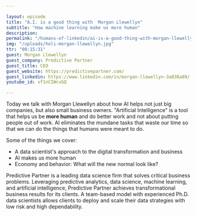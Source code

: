 ```yaml
---

layout: episode
title: "A.I. is a good thing with  Morgan Llewellyn"
subtitle: "How machine learning make us more human"
description: 
permalink: "/humans-of-linkedin/ai-is-a-good-thing-with-morgan-llewellyn/"
img: "/uploads/holi-morgan-llewellyn.jpg"
ttr: "00:15:31"
guest: Morgan Llewellyn
guest_company: Predictive Partner
guest_title: CEO
guest_website: https://predictivepartner.com/
guest_linkedin: https://www.linkedin.com/in/morgan-llewellyn-3a838a89/
youtube_id: vf1nCIWcvGQ

---
```


Today we talk with Morgan Llewellyn about how AI helps not just big companies, but also small business owners. "Artificial Intelligence" is a tool that helps us be **more human** and do better work and not about putting people out of work. AI eliminates the mundane tasks that waste our time so that we can do the things that humans were meant to do.

Some of the things we cover:

- A data scientist's approach to the digital transformation and business
- AI makes us more human
- Economy and behavior: What will the new normal look like?

Predictive Partner is a leading data science firm that solves critical business problems. Leveraging predictive analytics, data science, machine learning, and artificial intelligence, Predictive Partner achieves transformational business results for its clients. A team-based model with experienced Ph.D. data scientists allows clients to deploy and scale their data strategies with low risk and high dependability.